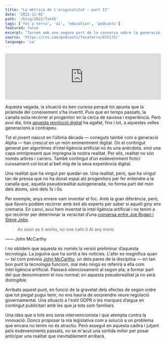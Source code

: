 ```yaml
---
title: "La mètrica de l'originalitat — part II"
date: '2022-11-02'
path: '/blog/2022/fat45'
tags: ['foc a terra', 'ai', 'education', 'podcasts']
featured: false
excerpt: "Tornem amb una segona part de la conversa sobre la generació d'imatges amb intel·ligència artificial. Concretament, aprofundim en com educar les noves generacions sobre la veracitat del contingut generat per aquests productes."
source: 'https://rss.com/podcasts/focaterra/675172/'
language: 'ca'
---
```


<iframe src="https://player.rss.com/focaterra/675172" style="width: 100%" title="Foc a Terra" frameborder="0" allow="accelerometer; autoplay; clipboard-write; encrypted-media; gyroscope; picture-in-picture" allowfullscreen><a href="https://rss.com/podcasts/focaterra/675172/">La mètrica de l'originalitat — part II | RSS.com</a></iframe>

Aquesta vegada, la situació és ben curiosa perquè tot apunta que la piràmide del coneixement s'ha invertit. Puix que en temps passats, la canalla solia recórrer al progenitor en la cerca de saviesa i experiència. Però avui dia, tota [aquesta revolució digital](/blog/2022/fat44) ha agafat, fins i tot, a aquestes velles generacions a contrapeu.

Tot el jovent nascut en l’última dècada — coneguts també com a generació Alpha — han crescut en un món eminentment digital. On el contingut generat per algoritmes d’intel·ligència artificial no és una anècdota, sinó una capa omnipresent que impregna la nostra realitat. Per ells, realitat no són només arbres i carrers. També contingut d’un esdeveniment fictici curosament col·locat al bell mig de la seva experiència digital.

Una realitat que ha vingut per quedar-se. Una realitat, però, que ha vingut tan de pressa que no ha donat espai als progenitors per fer entendre a la canalla que, aquella pseudorealitat autogenerada, no forma part del món dels àtoms, sinó dels 1s i 0s.

Per exemple, anys enrere vam inventar el foc. Amb la gran diferència, però, que llavors podíem recórrer amb èxit als experts per saber si aquell giny ens cremaria. En canvi, avui hem inventat la intel·ligència artificial i no tenim a qui recórrer per determinar la veracitat d’una [conversa entre Joe Rogan i Steve Jobs](https://www.theverge.com/2019/5/17/18629024/joe-rogan-ai-fake-voice-clone-deepfake-dessa).

> As soon as it works, no one calls it AI any more.

—— John McCarthy

I no oblidem que aquesta és només la versió preliminar d’aquesta tecnologia. La joguina que ha sortit a les notícies. L'afer es magnifica quan — tal com preveia [John McCarthy](<https://en.wikipedia.org/wiki/John_McCarthy_(computer_scientist)>), un dels pares de la disciplina — en tan bon punt la tecnologia funcioni, mai més ningú es referirà a ella com intel·ligència artificial. Passarà silenciosament al segon pla; a formar part del que denominarem el nou normal; on aquesta pseudorealitat ja no serà distingible.

Arribats aquest punt, en funció de la gravetat dels efectes de segon ordre que tot plegat pugui tenir, no ens hauria de sorprendre veure regulació governamental. Una situació a l'estil GDPR o les marques d’aigua en contingut publicitari amb les que ja tots som familiars.

Una idea que a tots ens sona intervencionista i que atempta contra la innovació. Doncs proposar la mà legislativa com a solució a un problema que encara no tenim no és atractiu. Però assegut en aquesta cadira i jutjant pels esdeveniments passats, no se m'acut una sortida millor per posar anticipar una realitat que inevitablement arribarà.
